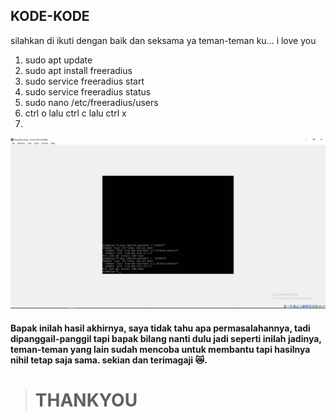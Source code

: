 ---
---
## KODE-KODE
silahkan di ikuti dengan baik dan seksama ya teman-teman ku... i love you
1. sudo apt update
2. sudo apt install freeradius
3. sudo service freeradius start
4. sudo service freeradius status
5. sudo nano /etc/freeradius/users
6. ctrl o lalu ctrl c lalu ctrl x
7. 
![assets](/assets/linux-istall-radius.PNG)
#### Bapak inilah hasil akhirnya, saya tidak tahu apa permasalahannya, tadi dipanggail-panggil tapi bapak bilang nanti dulu jadi seperti inilah jadinya, teman-teman yang lain sudah mencoba untuk membantu tapi hasilnya nihil tetap saja sama. sekian dan terimagaji 😿.

> # THANKYOU

